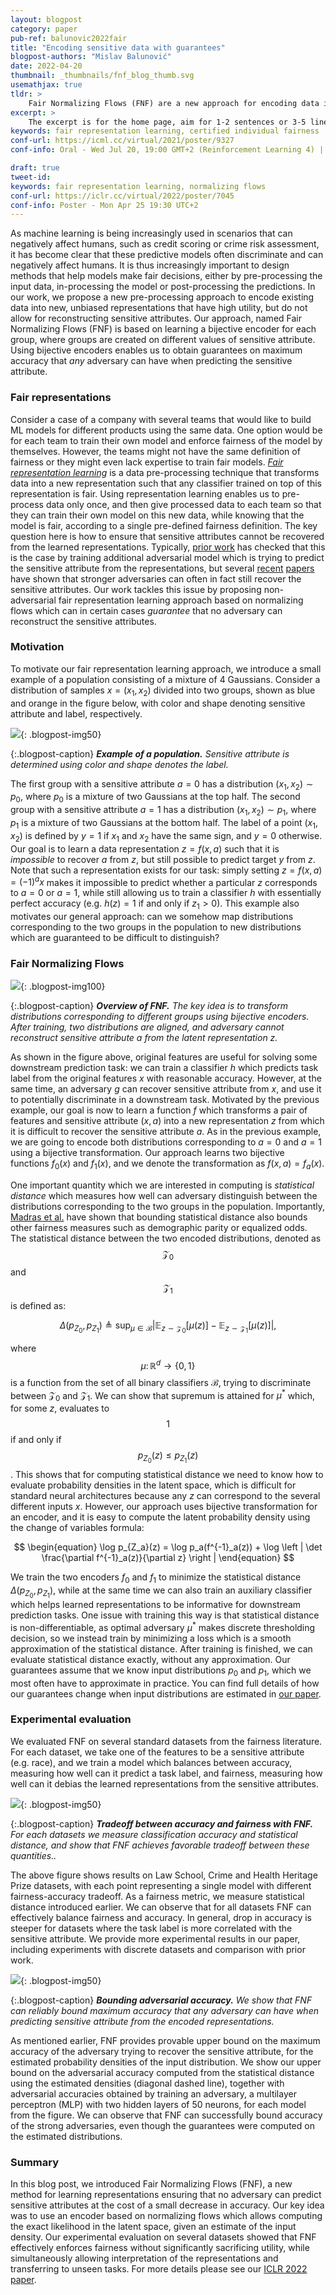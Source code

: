 ```yaml
---
layout: blogpost
category: paper
pub-ref: balunovic2022fair
title: "Encoding sensitive data with guarantees"
blogpost-authors: "Mislav Balunović" 
date: 2022-04-20
thumbnail: _thumbnails/fnf_blog_thumb.svg
usemathjax: true
tldr: >
    Fair Normalizing Flows (FNF) are a new approach for encoding data into a new representation in order to ensure fairness and utility in downstream tasks. In practical cases, when we can estimate the probability density of the inputs, FNF guarantees that adversary cannot recover the sensitive attribute from the learned representations. FNF addresses limitation of existing approaches for which stronger adversaries can still recover sensitive attributes. We show that FNF can effectively balance fairness and accuracy on a variety of relevant datasets.
excerpt: >
    The excerpt is for the home page, aim for 1-2 sentences or 3-5 lines on the homepage. LCIFR is a method for training fair representations with provable certificates of individual fairness.
keywords: fair representation learning, certified individual fairness
conf-url: https://icml.cc/virtual/2021/poster/9327
conf-info: Oral - Wed Jul 20, 19:00 GMT+2 (Reinforcement Learning 4) | Poster - Tue Jul 20, 18:00 GMT+2 (Poster Session 1)

draft: true
tweet-id:
keywords: fair representation learning, normalizing flows
conf-url: https://iclr.cc/virtual/2022/poster/7045
conf-info: Poster - Mon Apr 25 19:30 UTC+2
---
```


As machine learning is being increasingly used in scenarios that can negatively affect humans, such as credit scoring or crime risk assessment, it has become clear that these predictive models often discriminate and can negatively affect humans.
It is thus increasingly important to design methods that help models make fair decisions, either by pre-processing the input data, in-processing the model or post-processing the predictions.
In our work, we propose a new pre-processing approach to encode existing data into new, unbiased representations that have high utility, but do not allow for reconstructing sensitive attributes.
Our approach, named Fair Normalizing Flows (FNF) is based on learning a bijective encoder for each group, where groups are created on different values of sensitive attribute.
Using bijective encoders enables us to obtain guarantees on maximum accuracy that *any* adversary can have when predicting the sensitive attribute.


### Fair representations

Consider a case of a company with several teams that would like to build ML models for different products using the same data.
One option would be for each team to train their own model and enforce fairness of the model by themselves.
However, the teams might not have the same definition of fairness or they might even lack expertise to train fair models.
[*Fair representation learning*](https://sanmi.cs.illinois.edu/documents/Representation_Learning_Fairness_NeurIPS19_Tutorial.pdf) is a data pre-processing technique that transforms data into a new representation such that any classifier trained on top of this representation is fair.
Using representation learning enables us to pre-process data only once, and then give processed data to each team so that they can train their own model on this new data, while knowing that the model is fair, according to a single pre-defined fairness definition. 
The key question here is how to ensure that sensitive attributes cannot be recovered from the learned representations.
Typically, [prior work](https://arxiv.org/abs/1802.06309) has checked that this is the case by training additional adversarial model which is trying to predict the sensitive attribute from the representations, but several [recent](https://arxiv.org/abs/1808.06640) [papers](https://arxiv.org/abs/2101.04108) have shown that stronger adversaries can often in fact still recover the sensitive attributes.
Our work tackles this issue by proposing non-adversarial fair representation learning approach based on normalizing flows which can in certain cases *guarantee* that no adversary can reconstruct the sensitive attributes.

### Motivation


To motivate our fair representation learning approach, we introduce a small example of a population consisting of a mixture of 4 Gaussians.
Consider a distribution of samples $x = (x_1, x_2)$ divided into two groups, shown as blue and orange in the figure below, with color and shape denoting sensitive attribute and label, respectively.

![](/assets/blog/fnf/gauss.png){: .blogpost-img50}

{:.blogpost-caption}
***Example of a population.** Sensitive attribute is determined using color and shape denotes the label.*


The first group with a sensitive attribute $a = 0$ has a distribution $(x_1, x_2) \sim p_0$, where $p_0$ is a mixture of two Gaussians at the top half.
The second group with a sensitive attribute $a = 1$ has a distribution $(x_1, x_2) \sim p_1$, where $p_1$ is a mixture of two Gaussians at the bottom half.
The label of a point $(x_1, x_2)$ is defined by $y = 1$ if $x_1$ and $x_2$ have the same sign, and $y = 0$ otherwise.
Our goal is to learn a data representation $z = f(x, a)$ such that it is *impossible* to recover $a$ from $z$, but still possible to predict target $y$ from $z$.
Note that such a representation exists for our task: simply setting $z = f(x, a) = (-1)^ax$ makes it impossible to predict whether a particular $z$ corresponds to $a = 0$ or $a = 1$, while still allowing us to train a classifier $h$ with essentially perfect accuracy (e.g. $h(z) = 1$ if and only if $z_1 > 0$).
This example also motivates our general approach: can we somehow map distributions corresponding to the two groups in the population to new distributions which are guaranteed to be difficult to distinguish?


### Fair Normalizing Flows

![](/assets/blog/fnf/fnf_overview.png){: .blogpost-img100}

{:.blogpost-caption}
***Overview of FNF.** The key idea is to transform distributions corresponding to different groups using bijective encoders. After training, two distributions are aligned, and adversary cannot reconstruct sensitive attribute $a$ from the latent representation $z$.*

As shown in the figure above, original features are useful for solving some downstream prediction task: we can train a classifier $h$ which predicts task label from the original features $x$ with reasonable accuracy.
However, at the same time, an adversary $g$ can recover sensitive attribute from $x$, and use it to potentially discriminate in a downstream task.
Motivated by the previous example, our goal is now to learn a function $f$ which transforms a pair of features and sensitive attribute $(x, a)$ into a new representation $z$ from which it is difficult to recover the sensitive attribute $a$.
As in the previous example, we are going to encode both distributions corresponding to $a = 0$ and $a = 1$ using a bijective transformation.
Our approach learns two bijective functions $f_0(x)$ and $f_1(x)$, and we denote the transformation as $f(x, a) = f_a(x)$.

One important quantity which we are interested in computing is *statistical distance* which measures how well can adversary distinguish between the distributions corresponding to the two groups in the population.
Importantly, [Madras et al.](https://arxiv.org/abs/1802.06309) have shown that bounding statistical distance also bounds other fairness measures such as demographic parity or equalized odds.
The statistical distance between the two encoded distributions, denoted as $$\mathcal{Z}_0$$ and $$\mathcal{Z}_1$$ is defined as:

$$
\begin{equation}
    \Delta(p_{Z_0}, p_{Z_1}) \triangleq \sup_{\mu \in \mathcal{B}}  \lvert \mathbb{E}_{z \sim \mathcal{Z}_0} [\mu(z)] - \mathbb{E}_{z \sim \mathcal{Z}_1} [\mu(z)] \rvert,
\end{equation}
$$

where $$\mu\colon \mathbb{R}^d \rightarrow \{0, 1\}$$ is a function from the set of all binary classifiers $\mathcal{B}$, trying to discriminate between $\mathcal{Z}_0$ and $\mathcal{Z}_1$.
We can show that supremum is attained for $\mu^*$ which, for some $z$, evaluates to $$1$$ if and only if $$p_{Z_0}(z) \leq p_{Z_1}(z)$$.
This shows that for computing statistical distance we need to know how to evaluate probability densities in the latent space, which is difficult for standard neural architectures
because any $z$ can correspond to the several different inputs $x$.
However, our approach uses bijective transformation for an encoder, and it is easy to compute the latent probability density using the change of variables formula:

$$
\begin{equation}
  \log p_{Z_a}(z) = \log p_a(f^{-1}_a(z)) + \log \left | \det \frac{\partial f^{-1}_a(z)}{\partial z} \right |
\end{equation}
$$

We train the two encoders $f_0$ and $f_1$ to minimize the statistical distance $\Delta(p_{Z_0}, p_{Z_1})$, while at the same time we can also train an auxiliary classifier which helps learned representations to be informative for downstream prediction tasks.
One issue with training this way is that statistical distance is non-differentiable, as optimal adversary $\mu^*$ makes discrete thresholding decision, so we instead train by minimizing a loss which is a smooth approximation of the statistical distance.
After training is finished, we can evaluate statistical distance exactly, without any approximation.
Our guarantees assume that we know input distributions $p_0$ and $p_1$, which we most often have to approximate in practice.
You can find full details of how our guarantees change when input distributions are estimated in [our paper](https://arxiv.org/abs/2106.05937).


### Experimental evaluation

We evaluated FNF on several standard datasets from the fairness literature.
For each dataset, we take one of the features to be a sensitive attribute (e.g. race), and we train a model which balances between accuracy, measuring how well can it predict a task label, and fairness, measuring
how well can it debias the learned representations from the sensitive attributes.

![](/assets/blog/fnf/fnf_cont_results.png){: .blogpost-img50}

{:.blogpost-caption}
***Tradeoff between accuracy and fairness with FNF.** For each datasets we measure classification accuracy and statistical distance, and show that FNF achieves favorable tradeoff between these quantities..*

The above figure shows results on Law School, Crime and Health Heritage Prize datasets, with each point representing a single model with different fairness-accuracy tradeoff.
As a fairness metric, we measure statistical distance introduced earlier.
We can observe that for all datasets FNF can effectively balance fairness and accuracy.
In general, drop in accuracy is steeper for datasets where the task label is more correlated with the sensitive attribute.
We provide more experimental results in our paper, including experiments with discrete datasets and comparison with prior work.

![](/assets/blog/fnf/fnf_bound.png){: .blogpost-img50}

{:.blogpost-caption}
***Bounding adversarial accuracy.** We show that FNF can reliably bound maximum accuracy that any adversary can have when predicting sensitive attribute from the encoded representations.*

As mentioned earlier, FNF provides provable upper bound on the maximum accuracy of the adversary trying to recover the sensitive attribute, for the estimated probability densities of the input distribution.
We show our upper bound on the adversarial accuracy computed from the statistical distance using the estimated densities (diagonal dashed line), together with adversarial accuracies obtained by training an adversary, a multilayer perceptron (MLP) with two hidden layers of 50 neurons, for each model from the figure.
We can observe that FNF can successfully bound accuracy of the strong adversaries, even though the guarantees were computed on the estimated distributions.


### Summary

In this blog post, we introduced Fair Normalizing Flows (FNF), a new method for learning representations ensuring that no adversary can predict sensitive attributes at the cost of a small decrease in accuracy.
Our key idea was to use an encoder based on normalizing flows which allows computing the exact likelihood in the latent space, given an estimate of the input density.
Our experimental evaluation on several datasets showed that FNF effectively enforces fairness without significantly sacrificing utility, while simultaneously allowing interpretation of the representations and transferring to unseen tasks.
For more details please see our [ICLR 2022 paper](https://arxiv.org/abs/2106.05937).

